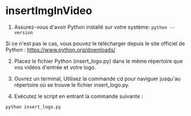 # insertImgInVideo

1. Assurez-vous d'avoir Python installé sur votre système:
````python --version````

Si ce n'est pas le cas, vous pouvez le télécharger depuis le site officiel de Python : https://www.python.org/downloads/

2. Placez le fichier Python (insert_logo.py) dans le même répertoire que vos vidéos d'entrée et votre logo.

3. Ouvrez un terminal, Utilisez la commande cd pour naviguer jusqu'au répertoire où se trouve le fichier insert_logo.py.

4. Exécutez le script en entrant la commande suivante :

````
python insert_logo.py
````
